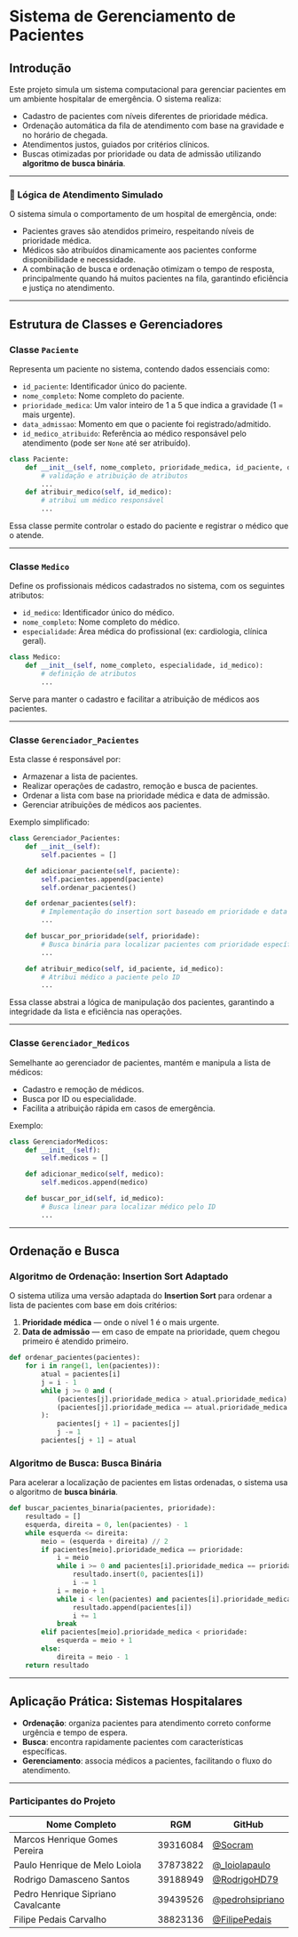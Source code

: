 # Sistema de Gerenciamento de Pacientes

## Introdução

Este projeto simula um sistema computacional para gerenciar pacientes em um ambiente hospitalar de emergência. O sistema realiza:

* Cadastro de pacientes com níveis diferentes de prioridade médica.
* Ordenação automática da fila de atendimento com base na gravidade e no horário de chegada.
* Atendimentos justos, guiados por critérios clínicos.
* Buscas otimizadas por prioridade ou data de admissão utilizando **algoritmo de busca binária**.

---

### 🧠 Lógica de Atendimento Simulado

O sistema simula o comportamento de um hospital de emergência, onde:

- Pacientes graves são atendidos primeiro, respeitando níveis de prioridade médica.
- Médicos são atribuídos dinamicamente aos pacientes conforme disponibilidade e necessidade.
- A combinação de busca e ordenação otimizam o tempo de resposta, principalmente quando há muitos pacientes na fila, garantindo eficiência e justiça no atendimento.

---

## Estrutura de Classes e Gerenciadores

### Classe `Paciente`

Representa um paciente no sistema, contendo dados essenciais como:

- `id_paciente`: Identificador único do paciente.
- `nome_completo`: Nome completo do paciente.
- `prioridade_medica`: Um valor inteiro de 1 a 5 que indica a gravidade (1 = mais urgente).
- `data_admissao`: Momento em que o paciente foi registrado/admitido.
- `id_medico_atribuido`: Referência ao médico responsável pelo atendimento (pode ser `None` até ser atribuído).

```python
class Paciente:
    def __init__(self, nome_completo, prioridade_medica, id_paciente, data_admissao=None, id_medico_atribuido=None):
        # validação e atribuição de atributos
        ...
    def atribuir_medico(self, id_medico):
        # atribui um médico responsável
        ...
````

Essa classe permite controlar o estado do paciente e registrar o médico que o atende.

---

### Classe `Medico`

Define os profissionais médicos cadastrados no sistema, com os seguintes atributos:

* `id_medico`: Identificador único do médico.
* `nome_completo`: Nome completo do médico.
* `especialidade`: Área médica do profissional (ex: cardiologia, clínica geral).

```python
class Medico:
    def __init__(self, nome_completo, especialidade, id_medico):
        # definição de atributos
        ...
```

Serve para manter o cadastro e facilitar a atribuição de médicos aos pacientes.

---

### Classe `Gerenciador_Pacientes`

Esta classe é responsável por:

* Armazenar a lista de pacientes.
* Realizar operações de cadastro, remoção e busca de pacientes.
* Ordenar a lista com base na prioridade médica e data de admissão.
* Gerenciar atribuições de médicos aos pacientes.

Exemplo simplificado:

```python
class Gerenciador_Pacientes:
    def __init__(self):
        self.pacientes = []

    def adicionar_paciente(self, paciente):
        self.pacientes.append(paciente)
        self.ordenar_pacientes()

    def ordenar_pacientes(self):
        # Implementação do insertion sort baseado em prioridade e data
        ...

    def buscar_por_prioridade(self, prioridade):
        # Busca binária para localizar pacientes com prioridade específica
        ...

    def atribuir_medico(self, id_paciente, id_medico):
        # Atribui médico a paciente pelo ID
        ...
```

Essa classe abstrai a lógica de manipulação dos pacientes, garantindo a integridade da lista e eficiência nas operações.

---

### Classe `Gerenciador_Medicos`

Semelhante ao gerenciador de pacientes, mantém e manipula a lista de médicos:

* Cadastro e remoção de médicos.
* Busca por ID ou especialidade.
* Facilita a atribuição rápida em casos de emergência.

Exemplo:

```python
class GerenciadorMedicos:
    def __init__(self):
        self.medicos = []

    def adicionar_medico(self, medico):
        self.medicos.append(medico)

    def buscar_por_id(self, id_medico):
        # Busca linear para localizar médico pelo ID
        ...
```

---

## Ordenação e Busca

### Algoritmo de Ordenação: Insertion Sort Adaptado

O sistema utiliza uma versão adaptada do **Insertion Sort** para ordenar a lista de pacientes com base em dois critérios:

1. **Prioridade médica** — onde o nível 1 é o mais urgente.
2. **Data de admissão** — em caso de empate na prioridade, quem chegou primeiro é atendido primeiro.

```python
def ordenar_pacientes(pacientes):
    for i in range(1, len(pacientes)):
        atual = pacientes[i]
        j = i - 1
        while j >= 0 and (
            (pacientes[j].prioridade_medica > atual.prioridade_medica) or
            (pacientes[j].prioridade_medica == atual.prioridade_medica and pacientes[j].data_admissao > atual.data_admissao)
        ):
            pacientes[j + 1] = pacientes[j]
            j -= 1
        pacientes[j + 1] = atual
```

### Algoritmo de Busca: Busca Binária

Para acelerar a localização de pacientes em listas ordenadas, o sistema usa o algoritmo de **busca binária**.

```python
def buscar_pacientes_binaria(pacientes, prioridade):
    resultado = []
    esquerda, direita = 0, len(pacientes) - 1
    while esquerda <= direita:
        meio = (esquerda + direita) // 2
        if pacientes[meio].prioridade_medica == prioridade:
            i = meio
            while i >= 0 and pacientes[i].prioridade_medica == prioridade:
                resultado.insert(0, pacientes[i])
                i -= 1
            i = meio + 1
            while i < len(pacientes) and pacientes[i].prioridade_medica == prioridade:
                resultado.append(pacientes[i])
                i += 1
            break
        elif pacientes[meio].prioridade_medica < prioridade:
            esquerda = meio + 1
        else:
            direita = meio - 1
    return resultado
```

---

## Aplicação Prática: Sistemas Hospitalares

* **Ordenação**: organiza pacientes para atendimento correto conforme urgência e tempo de espera.
* **Busca**: encontra rapidamente pacientes com características específicas.
* **Gerenciamento**: associa médicos a pacientes, facilitando o fluxo do atendimento.

---

### Participantes do Projeto

| Nome Completo                      | RGM      | GitHub                                               |
| ---------------------------------- | -------- | ---------------------------------------------------- |
| Marcos Henrique Gomes Pereira      | 39316084 | [@Socram](https://github.com/vedSocram)              |
| Paulo Henrique de Melo Loiola      | 37873822 | [@\_loiolapaulo](https://github.com/loiolapaulo)     |
| Rodrigo Damasceno Santos           | 39188949 | [@RodrigoHD79](https://github.com/RodrigoHD79)       |
| Pedro Henrique Sipriano Cavalcante | 39439526 | [@pedrohsipriano](https://github.com/pedrohsipriano) |
| Filipe Pedais Carvalho             | 38823136 | [@FilipePedais](https://github.com/FilipePedais)     |